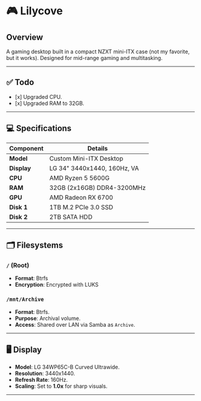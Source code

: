# 🎮 Lilycove

## Overview

A gaming desktop built in a compact NZXT mini-ITX case (not my favorite, but it works). Designed for mid-range gaming and multitasking.

---

## ✅ Todo

- \[x\] Upgraded CPU.
- \[x\] Upgraded RAM to 32GB.

---

## 💻 Specifications

| Component   | Details                     |
| ----------- | --------------------------- |
| **Model**   | Custom Mini-ITX Desktop     |
| **Display** | LG 34" 3440x1440, 160Hz, VA |
| **CPU**     | AMD Ryzen 5 5600G           |
| **RAM**     | 32GB (2x16GB) DDR4-3200MHz  |
| **GPU**     | AMD Radeon RX 6700          |
| **Disk 1**  | 1TB M.2 PCIe 3.0 SSD        |
| **Disk 2**  | 2TB SATA HDD                |

---

## 🗂 Filesystems

### `/` (Root)

- **Format**: Btrfs
- **Encryption**: Encrypted with LUKS

### `/mnt/Archive`

- **Format**: Btrfs.
- **Purpose**: Archival volume.
- **Access**: Shared over LAN via Samba as `Archive`.

---

## 🖥 Display

- **Model**: LG 34WP65C-B Curved Ultrawide.
- **Resolution**: 3440x1440.
- **Refresh Rate**: 160Hz.
- **Scaling**: Set to **1.0x** for sharp visuals.

---
